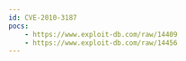 ```yaml
---
id: CVE-2010-3187
pocs:
    - https://www.exploit-db.com/raw/14409
    - https://www.exploit-db.com/raw/14456
---
```

